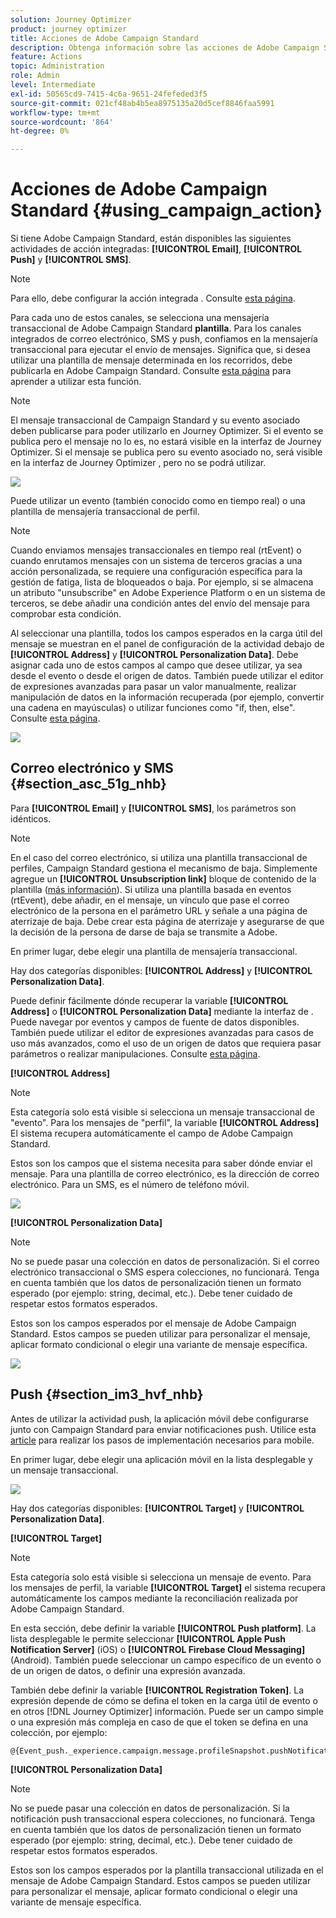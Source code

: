 ```yaml
---
solution: Journey Optimizer
product: journey optimizer
title: Acciones de Adobe Campaign Standard
description: Obtenga información sobre las acciones de Adobe Campaign Standard
feature: Actions
topic: Administration
role: Admin
level: Intermediate
exl-id: 50565cd9-7415-4c6a-9651-24fefeded3f5
source-git-commit: 021cf48ab4b5ea8975135a20d5cef8846faa5991
workflow-type: tm+mt
source-wordcount: '864'
ht-degree: 0%

---
```


# Acciones de Adobe Campaign Standard {#using_campaign_action}

Si tiene Adobe Campaign Standard, están disponibles las siguientes actividades de acción integradas: **[!UICONTROL Email]**, **[!UICONTROL Push]** y **[!UICONTROL SMS]**.

>[!NOTE]
>
>Para ello, debe configurar la acción integrada . Consulte [esta página](../action/acs-action.md).

Para cada uno de estos canales, se selecciona una mensajería transaccional de Adobe Campaign Standard **plantilla**. Para los canales integrados de correo electrónico, SMS y push, confiamos en la mensajería transaccional para ejecutar el envío de mensajes. Significa que, si desea utilizar una plantilla de mensaje determinada en los recorridos, debe publicarla en Adobe Campaign Standard. Consulte [esta página](https://experienceleague.adobe.com/docs/campaign-standard/using/communication-channels/transactional-messaging/getting-started-with-transactional-msg.html) para aprender a utilizar esta función.

>[!NOTE]
>
>El mensaje transaccional de Campaign Standard y su evento asociado deben publicarse para poder utilizarlo en Journey Optimizer. Si el evento se publica pero el mensaje no lo es, no estará visible en la interfaz de Journey Optimizer. Si el mensaje se publica pero su evento asociado no, será visible en la interfaz de Journey Optimizer , pero no se podrá utilizar.

![](assets/journey59.png)

Puede utilizar un evento (también conocido como en tiempo real) o una plantilla de mensajería transaccional de perfil.

>[!NOTE]
>
>Cuando enviamos mensajes transaccionales en tiempo real (rtEvent) o cuando enrutamos mensajes con un sistema de terceros gracias a una acción personalizada, se requiere una configuración específica para la gestión de fatiga, lista de bloqueados o baja. Por ejemplo, si se almacena un atributo &quot;unsubscribe&quot; en Adobe Experience Platform o en un sistema de terceros, se debe añadir una condición antes del envío del mensaje para comprobar esta condición.

Al seleccionar una plantilla, todos los campos esperados en la carga útil del mensaje se muestran en el panel de configuración de la actividad debajo de **[!UICONTROL Address]** y **[!UICONTROL Personalization Data]**. Debe asignar cada uno de estos campos al campo que desee utilizar, ya sea desde el evento o desde el origen de datos. También puede utilizar el editor de expresiones avanzadas para pasar un valor manualmente, realizar manipulación de datos en la información recuperada (por ejemplo, convertir una cadena en mayúsculas) o utilizar funciones como &quot;if, then, else&quot;. Consulte [esta página](expression/expressionadvanced.md).

![](assets/journey60.png)

## Correo electrónico y SMS {#section_asc_51g_nhb}

Para **[!UICONTROL Email]** y **[!UICONTROL SMS]**, los parámetros son idénticos.

>[!NOTE]
>
>En el caso del correo electrónico, si utiliza una plantilla transaccional de perfiles, Campaign Standard gestiona el mecanismo de baja. Simplemente agregue un **[!UICONTROL Unsubscription link]** bloque de contenido de la plantilla ([más información](https://experienceleague.adobe.com/docs/campaign-standard/using/communication-channels/transactional-messaging/getting-started-with-transactional-msg.html)). Si utiliza una plantilla basada en eventos (rtEvent), debe añadir, en el mensaje, un vínculo que pase el correo electrónico de la persona en el parámetro URL y señale a una página de aterrizaje de baja. Debe crear esta página de aterrizaje y asegurarse de que la decisión de la persona de darse de baja se transmite a Adobe.

En primer lugar, debe elegir una plantilla de mensajería transaccional.

Hay dos categorías disponibles: **[!UICONTROL Address]** y **[!UICONTROL Personalization Data]**.

Puede definir fácilmente dónde recuperar la variable **[!UICONTROL Address]** o **[!UICONTROL Personalization Data]** mediante la interfaz de . Puede navegar por eventos y campos de fuente de datos disponibles. También puede utilizar el editor de expresiones avanzadas para casos de uso más avanzados, como el uso de un origen de datos que requiera pasar parámetros o realizar manipulaciones. Consulte [esta página](expression/expressionadvanced.md).

**[!UICONTROL Address]**

>[!NOTE]
>
>Esta categoría solo está visible si selecciona un mensaje transaccional de &quot;evento&quot;. Para los mensajes de &quot;perfil&quot;, la variable **[!UICONTROL Address]** El sistema recupera automáticamente el campo de Adobe Campaign Standard.

Estos son los campos que el sistema necesita para saber dónde enviar el mensaje. Para una plantilla de correo electrónico, es la dirección de correo electrónico. Para un SMS, es el número de teléfono móvil.

![](assets/journey61.png)

**[!UICONTROL Personalization Data]**

>[!NOTE]
>
>No se puede pasar una colección en datos de personalización. Si el correo electrónico transaccional o SMS espera colecciones, no funcionará. Tenga en cuenta también que los datos de personalización tienen un formato esperado (por ejemplo: string, decimal, etc.). Debe tener cuidado de respetar estos formatos esperados.

Estos son los campos esperados por el mensaje de Adobe Campaign Standard. Estos campos se pueden utilizar para personalizar el mensaje, aplicar formato condicional o elegir una variante de mensaje específica.

![](assets/journey62.png)

## Push {#section_im3_hvf_nhb}

Antes de utilizar la actividad push, la aplicación móvil debe configurarse junto con Campaign Standard para enviar notificaciones push. Utilice esta [article](https://helpx.adobe.com/campaign/kb/integrate-mobile-sdk.html) para realizar los pasos de implementación necesarios para mobile.

En primer lugar, debe elegir una aplicación móvil en la lista desplegable y un mensaje transaccional.

![](assets/journey62bis.png)

Hay dos categorías disponibles: **[!UICONTROL Target]** y **[!UICONTROL Personalization Data]**.

**[!UICONTROL Target]**

>[!NOTE]
>
>Esta categoría solo está visible si selecciona un mensaje de evento. Para los mensajes de perfil, la variable **[!UICONTROL Target]** el sistema recupera automáticamente los campos mediante la reconciliación realizada por Adobe Campaign Standard.

En esta sección, debe definir la variable **[!UICONTROL Push platform]**. La lista desplegable le permite seleccionar **[!UICONTROL Apple Push Notification Server]** (iOS) o **[!UICONTROL Firebase Cloud Messaging]** (Android). También puede seleccionar un campo específico de un evento o de un origen de datos, o definir una expresión avanzada.

También debe definir la variable **[!UICONTROL Registration Token]**. La expresión depende de cómo se defina el token en la carga útil de evento o en otros [!DNL Journey Optimizer] información. Puede ser un campo simple o una expresión más compleja en caso de que el token se defina en una colección, por ejemplo:

```
@{Event_push._experience.campaign.message.profileSnapshot.pushNotificationTokens.first().token}
```

**[!UICONTROL Personalization Data]**

>[!NOTE]
>
>No se puede pasar una colección en datos de personalización. Si la notificación push transaccional espera colecciones, no funcionará. Tenga en cuenta también que los datos de personalización tienen un formato esperado (por ejemplo: string, decimal, etc.). Debe tener cuidado de respetar estos formatos esperados.

Estos son los campos esperados por la plantilla transaccional utilizada en el mensaje de Adobe Campaign Standard. Estos campos se pueden utilizar para personalizar el mensaje, aplicar formato condicional o elegir una variante de mensaje específica.
